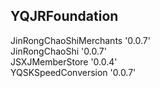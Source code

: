 ## YQJRFoundation

JinRongChaoShiMerchants '0.0.7'  
JinRongChaoShi '0.0.7'  
JSXJMemberStore '0.0.4'  
YQSKSpeedConversion '0.0.7'  
